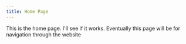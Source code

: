 ```yaml
---
title: Home Page
---
```

This is the home page. I'll see if it works.
Eventually this page will be for navigation through the website
